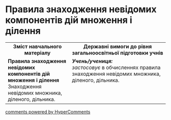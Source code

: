 <div id="hypercomments_widget" class="js-hypercomments-widget invisible"></div>

# Правила знаходження невідомих компонентів дій множення і ділення
<table>
  <tr>
    <td width="40%" align="center"><b>Зміст навчального матеріалу<b></td>
    <td width="60%" align="center"><b>Державні вимоги до рівня загальноосвітньої підготовки учнів</b></td>
  </tr>
  <tr>
    <td width="40%" style="vertical-align:top !important;"><b>Правила знаходження невідомих компонентів дій множення і ділення</b><br>
Знаходження невідомих множника, діленого, дільника.<br></td>
    <td width="60%" style="vertical-align:top !important;"><i><b>Учень/учениця:</b></i><br>
<i>застосовує</i> в обчисленнях правила знаходження невідомих  множника, діленого, дільника.<br></td>
  </tr>
</table>

<div class="js-hypercomments-container">
    <a href="http://hypercomments.com" class="hc-link" title="comments widget">comments powered by HyperComments</a>
</div>